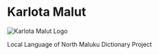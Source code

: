 # Karlota Malut

<img src="https://i.ibb.co/bXStyZ4/Karlota-Malut.webp" alt="Karlota Malut Logo"/>

Local Language of North Maluku Dictionary Project
